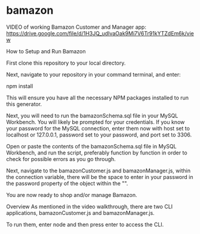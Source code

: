 # bamazon

VIDEO of working Bamazon Customer and Manager app:
https://drive.google.com/file/d/1H3JQ_udIvaOak9Mi7V6Tr91kYTZdEm6k/view

How to Setup and Run Bamazon

First clone this repository to your local directory.

Next, navigate to your repository in your command terminal, and enter:

npm install

This will ensure you have all the necessary NPM packages installed to run this generator.

Next, you will need to run the bamazonSchema.sql file in your MySQL Workbench. You will likely be prompted for your credentials. If you know your password for the MySQL connection, enter them now with host set to localhost or 127.0.0.1, password set to your password, and port set to 3306.

Open or paste the contents of the bamazonSchema.sql file in MySQL Workbench, and run the script, preferably function by function in order to check for possible errors as you go through.

Next, navigate to the bamazonCustomer.js and bamazonManager.js, within the connection variable, there will be the space to enter in your password in the password property of the object within the "".

You are now ready to shop and/or manage Bamazon.

Overview
As mentioned in the video walkthrough, there are two CLI applications, bamazonCustomer.js and bamazonManager.js.

To run them, enter node <your app of choice> and then press enter to access the CLI.